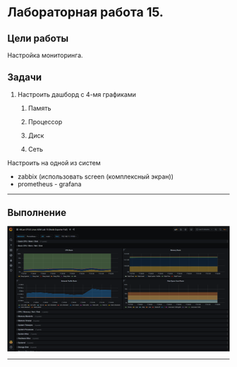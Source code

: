 # Лабораторная работа 15.

## Цели работы

Настройка мониторинга.

## Задачи

1. Настроить дашборд с 4-мя графиками

    1) Память
    
    2) Процессор
    
    3) Диск
    
    4) Сеть

Настроить на одной из систем
- zabbix (использовать screen (комплексный экран))
- prometheus - grafana


---

## Выполнение

![Рис. 1](./files/scr.png)

---
